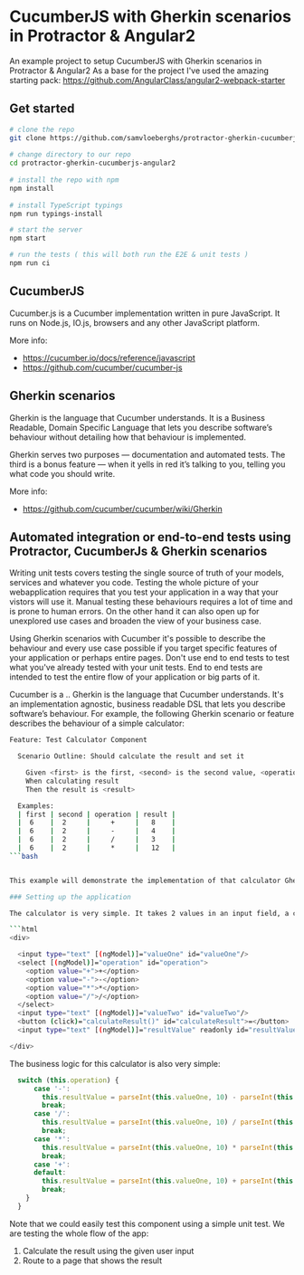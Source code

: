 # CucumberJS with Gherkin scenarios in Protractor & Angular2 

An example project to setup CucumberJS with Gherkin scenarios in Protractor & Angular2 As a base for the project I've used the amazing starting pack: https://github.com/AngularClass/angular2-webpack-starter 

## Get started 

```bash 
# clone the repo 
git clone https://github.com/samvloeberghs/protractor-gherkin-cucumberjs-angular2.git
 
# change directory to our repo 
cd protractor-gherkin-cucumberjs-angular2
 
# install the repo with npm 
npm install
 
# install TypeScript typings 
npm run typings-install

# start the server 
npm start 

# run the tests ( this will both run the E2E & unit tests ) 
npm run ci
```

## CucumberJS

Cucumber.js is a Cucumber implementation written in pure JavaScript. It runs on Node.js, IO.js, browsers and any other JavaScript platform.

More info: 
- https://cucumber.io/docs/reference/javascript
- https://github.com/cucumber/cucumber-js

## Gherkin scenarios

Gherkin is the language that Cucumber understands. It is a Business Readable, Domain Specific Language that lets you describe software’s behaviour without detailing how that behaviour is implemented.

Gherkin serves two purposes — documentation and automated tests. The third is a bonus feature — when it yells in red it’s talking to you, telling you what code you should write.

More info:
- https://github.com/cucumber/cucumber/wiki/Gherkin

## Automated integration or end-to-end tests using Protractor, CucumberJs & Gherkin scenarios

Writing unit tests covers testing the single source of truth of your models, services and whatever you code. Testing the whole picture of your webapplication requires that you test your application in a way that your vistors will use it. Manual testing these behaviours requires a lot of time and is prone to human errors. On the other hand it can also open up for unexplored use cases and broaden the view of your business case.

Using Gherkin scenarios with Cucumber it's possible to describe the behaviour and every use case possible if you target specific features of your application or perhaps entire pages. Don't use end to end tests to test what you've already tested with your unit tests. End to end tests are intended to test the entire flow of your application or big parts of it.

Cucumber is a ..
Gherkin is the language that Cucumber understands. It's an implementation agnostic, business readable DSL that lets you describe software’s behaviour. For example, the following Gherkin scenario or feature describes the behaviour of a simple calculator:

```bash 
Feature: Test Calculator Component

  Scenario Outline: Should calculate the result and set it

    Given <first> is the first, <second> is the second value, <operation> is the operation
    When calculating result
    Then the result is <result>

  Examples:
  | first | second | operation | result |
  |  6    |  2     |     +     |   8    |
  |  6    |  2     |     -     |   4    |
  |  6    |  2     |     /     |   3    |
  |  6    |  2     |     *     |   12   |
```bash 


This example will demonstrate the implementation of that calculator Gherkin scenario using an Angular 2 application to create the calculator, Protractor with Selenium webdriver as the test runner and CucumberJs as the framework.

### Setting up the application

The calculator is very simple. It takes 2 values in an input field, a choice of operator and returns the result. We provide every related field with a clear id so that we can reference it easily later on

```html
<div>

  <input type="text" [(ngModel)]="valueOne" id="valueOne"/>
  <select [(ngModel)]="operation" id="operation">
    <option value="+">+</option>
    <option value="-">-</option>
    <option value="*">*</option>
    <option value="/">/</option>
  </select>
  <input type="text" [(ngModel)]="valueTwo" id="valueTwo"/>
  <button (click)="calculateResult()" id="calculateResult">=</button>
  <input type="text" [(ngModel)]="resultValue" readonly id="resultValue"/>

</div>
``` 

The business logic for this calculator is also very simple:

```ts
  switch (this.operation) {
      case '-':
        this.resultValue = parseInt(this.valueOne, 10) - parseInt(this.valueTwo, 10);
        break;
      case '/':
        this.resultValue = parseInt(this.valueOne, 10) / parseInt(this.valueTwo, 10);
        break;
      case '*':
        this.resultValue = parseInt(this.valueOne, 10) * parseInt(this.valueTwo, 10);
        break;
      case '+':
      default:
        this.resultValue = parseInt(this.valueOne, 10) + parseInt(this.valueTwo, 10);
        break;
    }
  }
```

Note that we could easily test this component using a simple unit test. We are testing the whole flow of the app:
1. Calculate the result using the given user input
2. Route to a page that shows the result